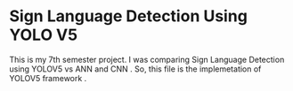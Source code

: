 # Sign Language Detection Using YOLO V5
 This is my 7th semester project. I was comparing Sign Language Detection using YOLOV5 vs ANN and CNN . So, this file is the implemetation of YOLOV5 framework . 
